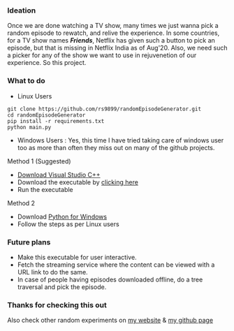 ### Ideation
Once we are done watching a TV show, many times we just wanna pick a random episode to rewatch,
and relive the experience. In some countries, for a TV show names ***Friends***, Netflix has given
such a button to pick an episode, but that is missing in Netflix India as of Aug'20. Also, we need such
a picker for any of the show we want to use in rejuvenetion of our experience. So this project.

### What to do
* Linux Users
```
git clone https://github.com/rs9899/randomEpisodeGenerator.git
cd randomEpisodeGenerator
pip install -r requirements.txt
python main.py
```

* Windows Users : Yes, this time I have tried taking care of windows user too as more than often they miss out
on many of the github projects.

Method 1 (Suggested)
* [Download Visual Studio C++](https://www.microsoft.com/en-in/download/details.aspx?id=48145)
* Download the executable by [clicking here](https://github.com/rs9899/randomEpisodeGenerator/raw/master/Final%20Executables/main.exe)
* Run the executable

Method 2
* Download [Python for Windows](https://www.python.org/downloads/windows/)
* Follow the steps as per Linux users

### Future plans
* Make this executable for user interactive.
* Fetch the streaming service where the content can be viewed with a URL link to do the same.
* In case of people having episodes downloaded offline, do a tree traversal and pick the episode.

### Thanks for checking this out
Also check other random experiments on [my website](https://rupesh.info) & [my github page](https://github.com/rs9899/)
